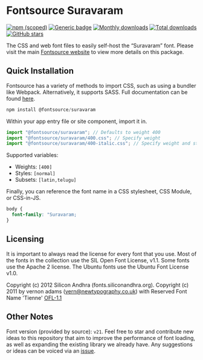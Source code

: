 # Fontsource Suravaram

[![npm (scoped)](https://img.shields.io/npm/v/@fontsource/suravaram?color=brightgreen)](https://www.npmjs.com/package/@fontsource/suravaram) [![Generic badge](https://img.shields.io/badge/fontsource-passing-brightgreen)](https://github.com/fontsource/fontsource) [![Monthly downloads](https://badgen.net/npm/dm/@fontsource/suravaram)](https://github.com/fontsource/fontsource) [![Total downloads](https://badgen.net/npm/dt/@fontsource/suravaram)](https://github.com/fontsource/fontsource) [![GitHub stars](https://img.shields.io/github/stars/fontsource/fontsource.svg?style=social&label=Star)](https://github.com/fontsource/fontsource/stargazers)

The CSS and web font files to easily self-host the “Suravaram” font. Please visit the main [Fontsource website](https://fontsource.org/fonts/suravaram) to view more details on this package.

## Quick Installation

Fontsource has a variety of methods to import CSS, such as using a bundler like Webpack. Alternatively, it supports SASS. Full documentation can be found [here](https://fontsource.org/docs/getting-started/introduction).

```javascript
npm install @fontsource/suravaram
```

Within your app entry file or site component, import it in.

```javascript
import "@fontsource/suravaram"; // Defaults to weight 400
import "@fontsource/suravaram/400.css"; // Specify weight
import "@fontsource/suravaram/400-italic.css"; // Specify weight and style

```

Supported variables:
- Weights: `[400]`
- Styles: `[normal]`
- Subsets: `[latin,telugu]`

Finally, you can reference the font name in a CSS stylesheet, CSS Module, or CSS-in-JS.

```css
body {
  font-family: "Suravaram;
}
```

## Licensing
It is important to always read the license for every font that you use.
Most of the fonts in the collection use the SIL Open Font License, v1.1. Some fonts use the Apache 2 license. The Ubuntu fonts use the Ubuntu Font License v1.0.

Copyright (c) 2012 Silicon Andhra (fonts.siliconandhra.org). Copyright (c) 2011 by vernon adams (vern@newtypography.co.uk) with Reserved Font Name 'Tienne'
[OFL-1.1](http://scripts.sil.org/OFL)

## Other Notes
Font version (provided by source): `v21`.
Feel free to star and contribute new ideas to this repository that aim to improve the performance of font loading, as well as expanding the existing library we already have. Any suggestions or ideas can be voiced via an [issue](https://github.com/fontsource/fontsource/issues).